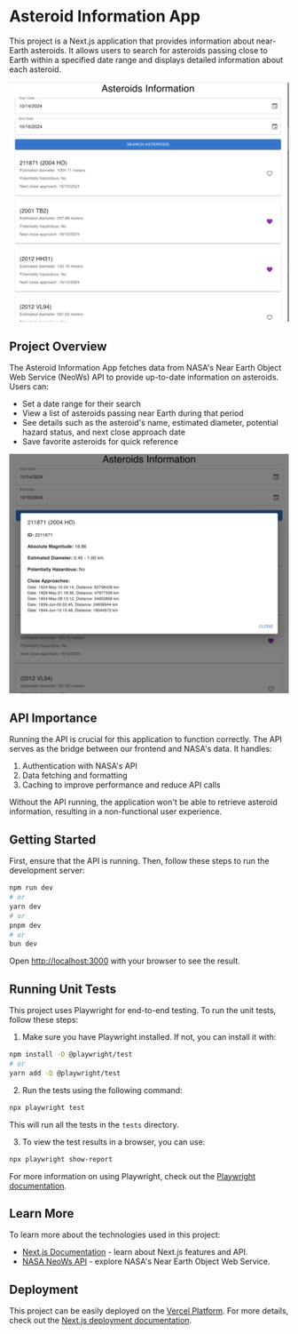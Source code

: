 # Asteroid Information App

This project is a Next.js application that provides information about near-Earth asteroids. It allows users to search for asteroids passing close to Earth within a specified date range and displays detailed information about each asteroid.

![Asteroid Information Interface](./screenshots/index-page.png)

## Project Overview

The Asteroid Information App fetches data from NASA's Near Earth Object Web Service (NeoWs) API to provide up-to-date information on asteroids. Users can:

- Set a date range for their search
- View a list of asteroids passing near Earth during that period
- See details such as the asteroid's name, estimated diameter, potential hazard status, and next close approach date
- Save favorite asteroids for quick reference

![Asteroid Details](./screenshots/detail-page.png)

## API Importance

Running the API is crucial for this application to function correctly. The API serves as the bridge between our frontend and NASA's data. It handles:

1. Authentication with NASA's API
2. Data fetching and formatting
3. Caching to improve performance and reduce API calls

Without the API running, the application won't be able to retrieve asteroid information, resulting in a non-functional user experience.

## Getting Started

First, ensure that the API is running. Then, follow these steps to run the development server:

```bash
npm run dev
# or
yarn dev
# or
pnpm dev
# or
bun dev
```

Open [http://localhost:3000](http://localhost:3000) with your browser to see the result.

## Running Unit Tests

This project uses Playwright for end-to-end testing. To run the unit tests, follow these steps:

1. Make sure you have Playwright installed. If not, you can install it with:

```bash
npm install -D @playwright/test
# or
yarn add -D @playwright/test
```

2. Run the tests using the following command:

```bash
npx playwright test
```

This will run all the tests in the `tests` directory.

3. To view the test results in a browser, you can use:

```bash
npx playwright show-report
```

For more information on using Playwright, check out the [Playwright documentation](https://playwright.dev/docs/intro).

## Learn More

To learn more about the technologies used in this project:

- [Next.js Documentation](https://nextjs.org/docs) - learn about Next.js features and API.
- [NASA NeoWs API](https://api.nasa.gov/) - explore NASA's Near Earth Object Web Service.

## Deployment

This project can be easily deployed on the [Vercel Platform](https://vercel.com/new?utm_medium=default-template&filter=next.js&utm_source=create-next-app&utm_campaign=create-next-app-readme). For more details, check out the [Next.js deployment documentation](https://nextjs.org/docs/app/building-your-application/deploying).
